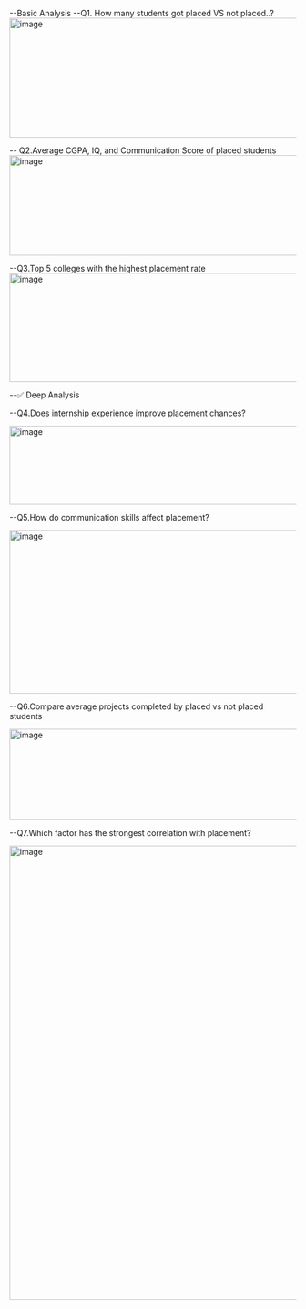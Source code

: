 --Basic Analysis
--Q1. How many students got placed VS not placed..?
<img width="567" height="210" alt="image" src="https://github.com/user-attachments/assets/825d5513-a64a-434a-8213-1c4ff7c47f12" />

-- Q2.Average CGPA, IQ, and Communication Score of placed students
<img width="716" height="176" alt="image" src="https://github.com/user-attachments/assets/6103fd14-574e-45cd-b1b7-8c890836ede6" />

--Q3.Top 5 colleges with the highest placement rate
<img width="1111" height="191" alt="image" src="https://github.com/user-attachments/assets/abca4e5d-7a82-422a-9a60-94eb55245093" />

--✅ Deep Analysis

--Q4.Does internship experience improve placement chances?

<img width="617" height="138" alt="image" src="https://github.com/user-attachments/assets/2451058a-5a9a-4e19-aa79-700dd4ee481c" />

--Q5.How do communication skills affect placement?

<img width="1102" height="287" alt="image" src="https://github.com/user-attachments/assets/e6a5c648-db77-4fe9-99ff-404d01652548" />

--Q6.Compare average projects completed by placed vs not placed students

<img width="717" height="160" alt="image" src="https://github.com/user-attachments/assets/ebcee4e0-0d3b-4de8-8bb9-af9b6f5806bc" />

--Q7.Which factor has the strongest correlation with placement?

<img width="1300" height="797" alt="image" src="https://github.com/user-attachments/assets/eef6d179-0ea6-4d5e-98e5-05deea8e81f9" />




